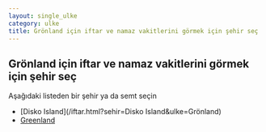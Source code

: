 ```yaml
---
layout: single_ulke
category: ulke
title: Grönland için iftar ve namaz vakitlerini görmek için şehir seç
---
```



## Grönland için iftar ve namaz vakitlerini görmek için şehir seç

Aşağıdaki listeden bir şehir ya da semt seçin


* [Disko Island](/iftar.html?sehir=Disko Island&ulke=Grönland)
* [Greenland](/iftar.html?sehir=Greenland&ulke=Grönland)
